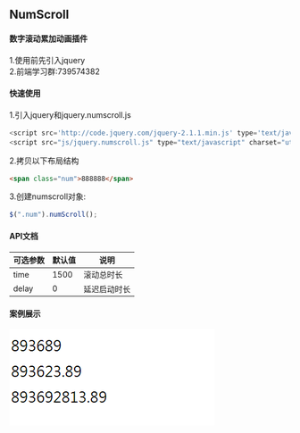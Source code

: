 ## NumScroll
#### 数字滚动累加动画插件 
1.使用前先引入jquery  
2.前端学习群:739574382
#### 快速使用
1.引入jquery和jquery.numscroll.js
```js
<script src='http://code.jquery.com/jquery-2.1.1.min.js' type='text/javascript'></script>
<script src="js/jquery.numscroll.js" type="text/javascript" charset="utf-8"></script>
```
2.拷贝以下布局结构
```html
<span class="num">888888</span>
```
3.创建numscroll对象:
```js
$(".num").numScroll();
```
#### API文档
可选参数  |  默认值 | 说明
--        |    --   | --
time      |   1500  | 滚动总时长
delay     |   0     | 延迟启动时长

#### 案例展示
![查看演示](https://github.com/chaorenzeng/jquery.numscroll.js/blob/master/index.gif)
